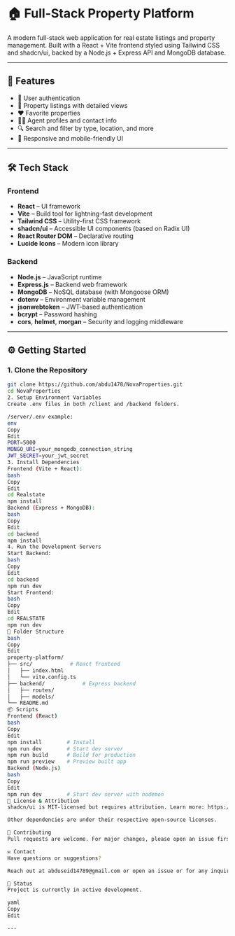 # 🏠 Full-Stack Property Platform

A modern full-stack web application for real estate listings and property management. Built with a React + Vite frontend styled using Tailwind CSS and shadcn/ui, backed by a Node.js + Express API and MongoDB database.

---

## 🚀 Features

- 🔐 User authentication
- 🏡 Property listings with detailed views
- ❤️ Favorite properties
- 👨‍💼 Agent profiles and contact info
- 🔍 Search and filter by type, location, and more
- 📱 Responsive and mobile-friendly UI

---

## 🛠 Tech Stack

### Frontend

- **React** – UI framework
- **Vite** – Build tool for lightning-fast development
- **Tailwind CSS** – Utility-first CSS framework
- **shadcn/ui** – Accessible UI components (based on Radix UI)
- **React Router DOM** – Declarative routing
- **Lucide Icons** – Modern icon library

### Backend

- **Node.js** – JavaScript runtime
- **Express.js** – Backend web framework
- **MongoDB** – NoSQL database (with Mongoose ORM)
- **dotenv** – Environment variable management
- **jsonwebtoken** – JWT-based authentication
- **bcrypt** – Password hashing
- **cors**, **helmet**, **morgan** – Security and logging middleware

---

## ⚙️ Getting Started

### 1. Clone the Repository

```bash
git clone https://github.com/abdu1478/NovaProperties.git
cd NovaProperties
2. Setup Environment Variables
Create .env files in both /client and /backend folders.

/server/.env example:
env
Copy
Edit
PORT=5000
MONGO_URI=your_mongodb_connection_string
JWT_SECRET=your_jwt_secret
3. Install Dependencies
Frontend (Vite + React):
bash
Copy
Edit
cd Realstate
npm install
Backend (Express + MongoDB):
bash
Copy
Edit
cd backend
npm install
4. Run the Development Servers
Start Backend:
bash
Copy
Edit
cd backend
npm run dev
Start Frontend:
bash
Copy
Edit
cd REALSTATE
npm run dev
📁 Folder Structure
bash
Copy
Edit
property-platform/
├── src/            # React frontend
│   ├── index.html
│   └── vite.config.ts
├── backend/            # Express backend
│   ├── routes/
│   ├── models/
└── README.md
📦 Scripts
Frontend (React)
bash
Copy
Edit
npm install        # Install
npm run dev        # Start dev server
npm run build      # Build for production
npm run preview    # Preview built app
Backend (Node.js)
bash
Copy
Edit
npm run dev        # Start dev server with nodemon
📄 License & Attribution
shadcn/ui is MIT-licensed but requires attribution. Learn more: https://ui.shadcn.com/docs/installation/license

Other dependencies are under their respective open-source licenses.

🙌 Contributing
Pull requests are welcome. For major changes, please open an issue first to discuss what you would like to change.

✉️ Contact
Have questions or suggestions?

Reach out at abduseid14789@gmail.com or open an issue or for any inquire.

📌 Status
Project is currently in active development.

yaml
Copy
Edit

---

```
